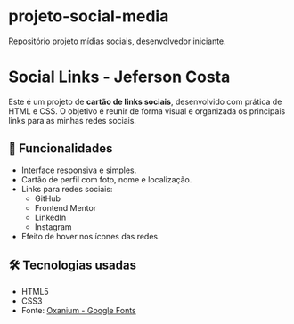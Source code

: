 # projeto-social-media
Repositório projeto mídias sociais, desenvolvedor iniciante.

# Social Links - Jeferson Costa

Este é um projeto de **cartão de links sociais**, desenvolvido com prática de HTML e CSS. O objetivo é reunir de forma visual e organizada os principais links para as minhas redes sociais.


## 🧠 Funcionalidades

- Interface responsiva e simples.
- Cartão de perfil com foto, nome e localização.
- Links para redes sociais:
  - GitHub
  - Frontend Mentor
  - LinkedIn
  - Instagram
- Efeito de hover nos ícones das redes.

## 🛠️ Tecnologias usadas

- HTML5
- CSS3
- Fonte: [Oxanium - Google Fonts](https://fonts.google.com/specimen/Oxanium)

